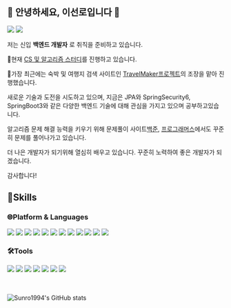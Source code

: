 ## 👋 안녕하세요, 이선로입니다 👋

<a href="https://bitter-gambler-dbe.notion.site/db375818e67f459b93fd08e75937101c?v=9830e0e91782464c94499c40a4aea02d&pvs=4" target="_blank"><img src="https://img.shields.io/badge/NOTION-000000?style=for-the-badge&logo=notion&logoColor=white"/></a>
<a href="https://mail.google.com/" target="_blank"><img src="https://img.shields.io/badge/gwangjulsr@gmail.com-EA4335?style=for-the-badge&logo=gmail&logoColor=white"/></a>


저는 신입 **백엔드 개발자** 로 취직을 준비하고 있습니다.

🌱현재 [CS 및 알고리즘 스터디](https://bitter-gambler-dbe.notion.site/bc1bc8dadcf44ab3b98665457a2d2d88?v=c6c5155fb2c0473ba91a556c71ddee3e&pvs=4)를 진행하고 있습니다.


🔭가장 최근에는 숙박 및 여행지 검색 사이트인 [TravelMaker프로젝트](https://github.com/Sunro1994/TotalRepository/tree/main/Project/TravelMaker)의 조장을 맡아 진행했습니다.

새로운 기술과 도전을 시도하고 있으며, 지금은 JPA와 SpringSecurity6, SpringBoot3와 같은 다양한 백엔드 기술에 대해 관심을 가지고 있으며 공부하고있습니다.


알고리즘 문제 해결 능력을 키우기 위해 문제풀이 사이트[백준](https://github.com/Sunro1994/TotalRepository/tree/main/Beakjoon), [프로그래머스](https://github.com/Sunro1994/TotalRepository/tree/main/Programmers)에서도 꾸준히 문제를 풀어나가고 있습니다.

더 나은 개발자가 되기위해 열심히 배우고 있습니다.
꾸준히 노력하여 좋은 개발자가 되겠습니다.

감사합니다!

## 💪Skills
### 🌐Platform & Languages

<div style="display: inline-block">

<img src="https://img.shields.io/badge/Java-FF0000?style=for-the-badge&logo=OpenJDK&logoColor=black"/>

<img src="https://img.shields.io/badge/oracle-F80000?style=for-the-badge&logo=oracle&logoColor=white"/>

<img src="https://img.shields.io/badge/mysql-4479A1?style=for-the-badge&logo=mysql&logoColor=white"/>

<img src="https://img.shields.io/badge/HTML5-E34F26?style=for-the-badge&logo=HTML5&logoColor=white"/>

<img src="https://img.shields.io/badge/css3-1572B6?style=for-the-badge&logo=css3&logoColor=biolet"/>

<img src="https://img.shields.io/badge/JavaScript-F7DF1E?style=for-the-badge&logo=Javascript&logoColor=white"/>

<img src="https://img.shields.io/badge/bootstrap-7952B3?style=for-the-badge&logo=bootstrap&logoColor=white"/>

<img src="https://img.shields.io/badge/jsp-DF7401?style=for-the-badge&logo=openjdk&logoColor=white"/>

<img src="https://img.shields.io/badge/spring-6DB33F?style=for-the-badge&logo=spring&logoColor=white"/>

<img src="https://img.shields.io/badge/springboot-6DB33F?style=for-the-badge&logo=springboot&logoColor=white"/>

<img src="https://img.shields.io/badge/amazon aws-232F3E?style=for-the-badge&logo=amazonaws&logoColor=white"/>

<img src="https://img.shields.io/badge/linux-FCC624?style=for-the-badge&logo=linux&logoColor=white"/>


</div>

### 🛠️Tools

<div style="display: inline-block">

<img src="https://img.shields.io/badge/git-F05032?style=for-the-badge&logo=git&logoColor=white"/>

<img src="https://img.shields.io/badge/github-181717?style=for-the-badge&logo=github&logoColor=white"/>

<img src="https://img.shields.io/badge/eclipse-2C2255?style=for-the-badge&logo=eclipseide&logoColor=white"/>

<img src="https://img.shields.io/badge/Visual Studio Code-007ACC?style=for-the-badge&logo=visualstudiocode&logoColor=white"/>

<img src="https://img.shields.io/badge/IntelliJ IDEA-000000?style=for-the-badge&logo=intellijidea&logoColor=white"/>

<img src="https://img.shields.io/badge/Apache NetBeans IDE-1B6AC6?style=for-the-badge&logo=apacheNetBeansIDE&logoColor=white"/>

<img src="https://img.shields.io/badge/Android Studio-3DDC84?style=for-the-badge&logo=androidstudio&logoColor=white"/>

</div>

<br/>
<br/>
<br/>

![Sunro1994's GitHub stats](https://github-readme-stats.vercel.app/api?username=sunro1994&show_icons=true&theme=radical)
